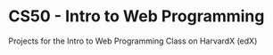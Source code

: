 # CS50 - Intro to Web Programming

Projects for the Intro to Web Programming Class on HarvardX (edX)

